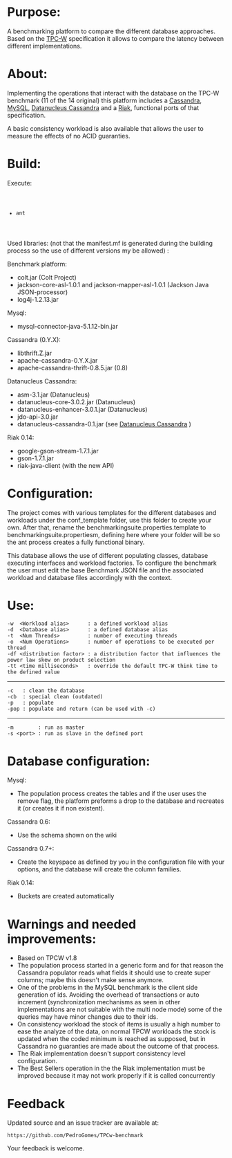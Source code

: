 # Purpose:
A benchmarking platform to compare the different database approaches. Based on the <a href="http://www.tpc.org/tpcw/">TPC-W</a> specification it allows to compare the latency between different implementations. 

# About: 
Implementing the operations that interact with the database on the TPC-W benchmark (11 of the 14 original) this platform includes a <a href="http://cassandra.apache.org/">Cassandra</a>, <a href="http://www.mysql.com/">MySQL</a>, <a href="https://github.com/PedroGomes/datanucleus-cassandra">Datanucleus Cassandra</a> and a  <a href="http://basho.com/products/riak-overview/">Riak</a>,  functional ports of that specification. 

A basic consistency workload is also available that allows the user to measure the effects of no ACID guaranties.   

# Build: 

Execute:
<code>
- ant 
</code>
	
Used libraries: 
(not that the manifest.mf is generated during the building process so the use of different versions my be allowed) : 

Benchmark platform: 
- colt.jar (Colt Project)
- jackson-core-asl-1.0.1 and jackson-mapper-asl-1.0.1 (Jackson Java JSON-processor)
- log4j-1.2.13.jar 

Mysql:
- mysql-connector-java-5.1.12-bin.jar

Cassandra (0.Y.X): 
- libthrift.Z.jar 
- apache-cassandra-0.Y.X.jar
- apache-cassandra-thrift-0.8.5.jar (0.8)

Datanucleus Cassandra: 
- asm-3.1.jar (Datanucleus)
- datanucleus-core-3.0.2.jar (Datanucleus)
- datanucleus-enhancer-3.0.1.jar (Datanucleus)
- jdo-api-3.0.jar 
- datanucleus-cassandra-0.1.jar (see <a href="https://github.com/PedroGomes/datanucleus-cassandra">Datanucleus Cassandra</a> )

Riak 0.14: 
- google-gson-stream-1.7.1.jar
- gson-1.7.1.jar
- riak-java-client (with the new API)


# Configuration: 

The project comes with various templates for the different databases and workloads under the conf_template folder, use this folder to create your own. After that, rename the benchmarkingsuite.properties.template to benchmarkingsuite.propertiesm, defining here where your folder will be so the ant process creates a fully functional binary.   

This database allows the use of different populating classes, database executing interfaces and workload factories. To configure the benchmark the user must edit the base Benchmark JSON file and the associated workload and database files accordingly with the context.  


# Use:
                                            
    -w  <Workload alias>      : a defined workload alias                                                     
    -d  <Database alias>      : a defined database alias                                                     
    -t  <Num Threads>         : number of executing threads                                                  
    -o  <Num Operations>      : number of operations to be executed per thread                              
    -df <distribution factor> : a distribution factor that influences the power law skew on product selection
    -tt <time milliseconds>   : override the default TPC-W think time to the defined value         
          
   ------------------------------------------------------      
                                           
    -c   : clean the database                                                                                
    -cb  : special clean (outdated)                                                                   
    -p   : populate                                                                                         
    -pop : populate and return (can be used with -c)   
                                                    
   ------------------------------------------------------    
                                                 
    -m        : run as master                                                                                
    -s <port> : run as slave in the defined port
       
# Database configuration:

Mysql:
- The population process creates the tables and if the user uses the remove flag, the platform preforms a drop to the database and recreates it (or creates it if non existent).

Cassandra 0.6:
- Use the schema shown on the wiki

Cassandra 0.7+:
- Create the keyspace as defined by you in the configuration file with your options, and the database will create the column families. 
 
Riak 0.14:
- Buckets are created automatically

# Warnings and needed improvements:
- Based on TPCW v1.8
- The population process started in a generic form and for that reason the Cassandra populator reads what fields it should use to create super columns; maybe this doesn't make sense anymore.
- One of the problems in the MySQL benchmark is the client side generation of ids. Avoiding the overhead of transactions or auto increment (synchronization mechanisms as seen in other implementations are not suitable with the multi node mode) some of the queries may have minor changes due to their ids. 
- On consistency workload the stock of items is usually a high number to ease the analyze of the data, on normal TPCW workloads the stock is updated when the coded minimum is reached as supposed, but in Cassandra no guaranties are made about the outcome of that process.   
- The Riak implementation doesn't support consistency level configuration.
- The Best Sellers operation in the the Riak implementation must be improved because it may not work properly if it is called concurrently

# Feedback

Updated source and an issue tracker are available at:
	
    https://github.com/PedroGomes/TPCw-benchmark

Your feedback is welcome.




